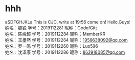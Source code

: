 # hhh
aSDFGHJKLa
This is CJC, write at 19:56
come on!
Hello,Guys!  
姓名：魏锐    学号：2019112281 昵称：GodofGitt  
姓名：陈峻超 学号：2019112284 昵称：MemberKR  
姓名：王墨然 学号：2019112264 昵称：1956638092@qq.com  
姓名：罗一鸣 学号：2019112260 昵称：Luo596  
姓名：沈泽康 学号：2019112286 昵称：863918085@qq.com  
